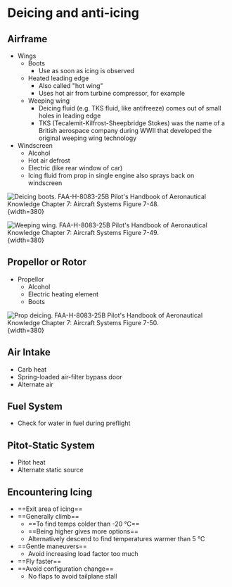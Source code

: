 # Deicing and anti-icing

## Airframe

* Wings
  * Boots
    * Use as soon as icing is observed
  * Heated leading edge
    * Also called "hot wing"
    * Uses hot air from turbine compressor, for example
  * Weeping wing
    * Deicing fluid (e.g. TKS fluid, like antifreeze) comes out of small holes in leading edge
    * TKS (Tecalemit-Kilfrost-Sheepbridge Stokes) was the name of a British aerospace company during WWII that developed the original weeping wing technology
* Windscreen
  * Alcohol
  * Hot air defrost
  * Electric (like rear window of car)
  * Icing fluid from prop in single engine also sprays back on windscreen

![Deicing boots. [FAA-H-8083-25B Pilot's Handbook of Aeronautical Knowledge](https://www.faa.gov/regulations_policies/handbooks_manuals/aviation/phak) [Chapter 7: Aircraft Systems](https://www.faa.gov/sites/faa.gov/files/regulations_policies/handbooks_manuals/aviation/phak/09_phak_ch7.pdf) Figure 7-48.](/img/phak/phak-figure-7-48-deicing-boots.jpg){width=380}

![Weeping wing. [FAA-H-8083-25B Pilot's Handbook of Aeronautical Knowledge](https://www.faa.gov/regulations_policies/handbooks_manuals/aviation/phak) [Chapter 7: Aircraft Systems](https://www.faa.gov/sites/faa.gov/files/regulations_policies/handbooks_manuals/aviation/phak/09_phak_ch7.pdf) Figure 7-49.](/img/phak/phak-figure-7-49-deicing-weeping-wing.jpg){width=380}

## Propellor or Rotor

* Propellor
  * Alcohol
  * Electric heating element
  * Boots

![Prop deicing. [FAA-H-8083-25B Pilot's Handbook of Aeronautical Knowledge](https://www.faa.gov/regulations_policies/handbooks_manuals/aviation/phak) [Chapter 7: Aircraft Systems](https://www.faa.gov/sites/faa.gov/files/regulations_policies/handbooks_manuals/aviation/phak/09_phak_ch7.pdf) Figure 7-50.](/img/phak/phak-figure-7-50-prop-deicing.jpg){width=380}

## Air Intake

* Carb heat
* Spring-loaded air-filter bypass door
* Alternate air

## Fuel System

* Check for water in fuel during preflight

## Pitot-Static System

* Pitot heat
* Alternate static source

## Encountering Icing

* ==Exit area of icing==
* ==Generally climb==
  * ==To find temps colder than -20 &#176;C==
  * ==Being higher gives more options==
  * Alternatively descend to find temperatures warmer than 5 &#176;C
* ==Gentle maneuvers==
  * Avoid increasing load factor too much
* ==Fly faster==
* ==Avoid configuration change==
  * No flaps to avoid tailplane stall
